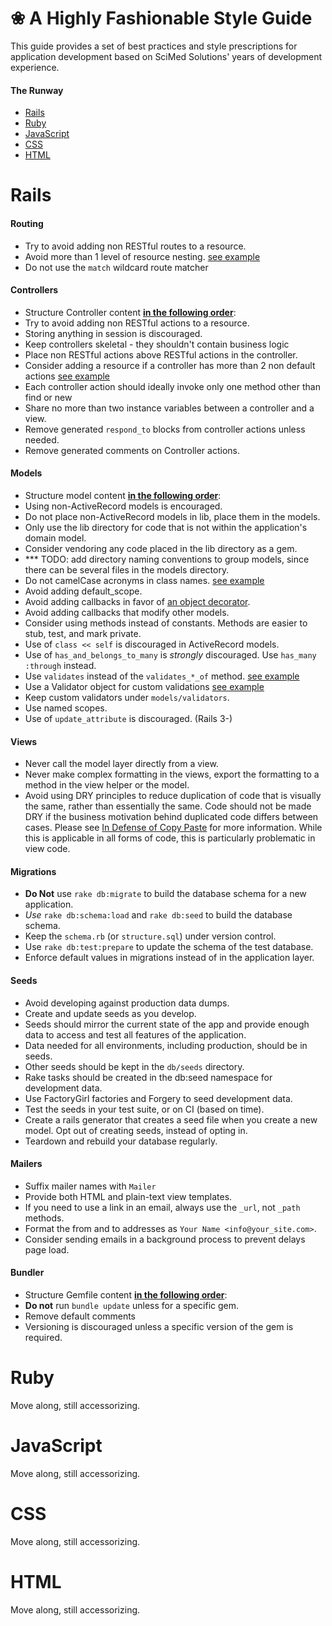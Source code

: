 # ❀ A Highly Fashionable Style Guide

This guide provides a set of best practices and style prescriptions
for application development based on SciMed Solutions' years
of development experience.

#### The Runway

* [Rails](#rails)
* [Ruby](#ruby)
* [JavaScript](#javascript)
* [CSS](#css)
* [HTML](#html)

# Rails

#### Routing

* Try to avoid adding non RESTful routes to a resource.
* Avoid more than 1 level of resource nesting. [see example](samples/nested_routes.md)
* Do not use the `match` wildcard route matcher

#### Controllers

* Structure Controller content **[in the following order](samples/controller.md)**:
* Try to avoid adding non RESTful actions to a resource.
* Storing anything in session is discouraged.
* Keep controllers skeletal - they shouldn't contain business logic
* Place non RESTful actions above RESTful actions in the controller.
* Consider adding a resource if a controller has more than 2 non default actions [see example](samples/restful_controller.md)
* Each controller action should ideally invoke only one method other than find or new
* Share no more than two instance variables between a controller and a view.
* Remove generated `respond_to` blocks from controller actions unless needed.
* Remove generated comments on Controller actions.

#### Models

* Structure model content **[in the following order](samples/model.md)**:
* Using non-ActiveRecord models is encouraged.
* Do not place non-ActiveRecord models in lib, place them in the models.
* Only use the lib directory for code that is not within the application's domain model.
* Consider vendoring any code placed in the lib directory as a gem.
* *** TODO: add directory naming conventions to group models, since there can be
  several files in the models directory.
* Do not camelCase acronyms in class names. [see example](samples/camelcasing.md)
* Avoid adding default_scope.
* Avoid adding callbacks in favor of [an object decorator](samples/callback.md).
* Avoid adding callbacks that modify other models.
* Consider using methods instead of constants. Methods are easier to stub, test, and mark private.
* Use of `class << self` is discouraged in ActiveRecord models.
* Use of `has_and_belongs_to_many` is *strongly* discouraged.  Use `has_many :through` instead.
* Use `validates` instead of the `validates_*_of` method. [see example](samples/validates.md)
* Use a Validator object for custom validations [see example](samples/validator.md)
* Keep custom validators under `models/validators`.
* Use named scopes.
* Use of `update_attribute` is discouraged. (Rails 3-)

#### Views

* Never call the model layer directly from a view.
* Never make complex formatting in the views, export the formatting to
  a method in the view helper or the model.
* Avoid using DRY principles to reduce duplication of code that is visually
  the same, rather than essentially the same. Code should not be made DRY if
  the business motivation behind duplicated code differs between cases. Please see
  [In Defense of Copy Paste](http://zacharyvoase.com/2013/02/08/copypasta/)
  for more information. While this is applicable in all forms of code, this
  is particularly problematic in view code.

#### Migrations

* **Do Not** use `rake db:migrate` to build the database schema for a new application.
* *Use* `rake db:schema:load` and `rake db:seed` to build the database schema.
* Keep the `schema.rb` (or `structure.sql`) under version control.
* Use `rake db:test:prepare` to update the schema of the test database.
* Enforce default values in migrations instead of in the application layer.

#### Seeds

* Avoid developing against production data dumps.
* Create and update seeds as you develop.
* Seeds should mirror the current state of the app and provide enough data to access and test all features of the application.
* Data needed for all environments, including production, should be in seeds.
* Other seeds should be kept in the `db/seeds` directory.
* Rake tasks should be created in the db:seed namespace for development data.
* Use FactoryGirl factories and Forgery to seed development data.
* Test the seeds in your test suite, or on CI (based on time).
* Create a rails generator that creates a seed file when you create a new model. Opt
  out of creating seeds, instead of opting in.
* Teardown and rebuild your database regularly.

#### Mailers

* Suffix mailer names with `Mailer`
* Provide both HTML and plain-text view templates.
* If you need to use a link in an email, always use the `_url`, not `_path` methods.
* Format the from and to addresses as `Your Name <info@your_site.com>`.
* Consider sending emails in a background process to prevent delays page load.

#### Bundler
* Structure Gemfile content **[in the following order](samples/gemfile.md)**:
* **Do not** run `bundle update` unless for a specific gem.
* Remove default comments
* Versioning is discouraged unless a specific version of the gem is required.

# Ruby
Move along, still accessorizing.

# JavaScript
Move along, still accessorizing.

# CSS
Move along, still accessorizing.

# HTML
Move along, still accessorizing.


